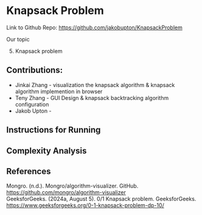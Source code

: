 # Knapsack Problem
Link to Github Repo: https://github.com/jakobupton/KnapsackProblem

Our topic

5. Knapsack problem

## Contributions:
- Jinkai Zhang - visualization the knapsack algorithm & knapsack algorithm implemention in browser
- Teny Zhang - GUI Design & knapsack backtracking algorithm configuration
- Jakob Upton -

## Instructions for Running
   

## Complexity Analysis

## References 
Mongro. (n.d.). Mongro/algorithm-visualizer. GitHub. https://github.com/mongro/algorithm-visualizer <br>
GeeksforGeeks. (2024a, August 5). 0/1 Knapsack problem. GeeksforGeeks. https://www.geeksforgeeks.org/0-1-knapsack-problem-dp-10/ <br>
